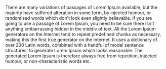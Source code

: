 There are many variations of passages of Lorem Ipsum available, but the majority have suffered alteration in some form, by injected humour, or randomised
words which don't look even slightly believable. If you are going to use a passage of Lorem Ipsum, you need to be sure there isn't anything embarrassing hidden
in the middle of text. All the Lorem Ipsum generators on the Internet tend to repeat predefined 
chunks as necessary, making this the first true generator on 
the Internet. It uses a dictionary of over 200 
Latin words, combined with a handful of model 
sentence structures, to generate Lorem Ipsum 
which looks reasonable. The generated Lorem 
Ipsum is therefore always free from repetition,
 injected humour, or non-characteristic words etc.
    